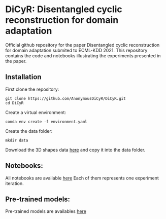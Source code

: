 # DiCyR: Disentangled cyclic reconstruction for domain adaptation
Official github repository for the paper Disentangled cyclic reconstruction for domain adaptation submited to ECML-KDD 2021.
This repository contains the code and notebooks illustrating the experiments presented in the paper.

## Installation
First clone the repository:
```
git clone https://github.com/AnonymousDiCyR/DiCyR.git
cd DiCyR
```
Create a virtual environment:
```
conda env create -f environment.yaml
```
Create the data folder:
```
mkdir data
```
Download the 3D shapes data [here](https://console.cloud.google.com/storage/browser/3d-shapes) and copy it into the data folder.


## Notebooks:
All notebooks are available [here](https://github.com/AnonymousDiCyR/DiCyR/tree/main/DiCyR/notebooks)
Each of them represents one experiment iteration.

## Pre-trained models:
Pre-trained models are availables [here](https://drive.google.com/drive/folders/1-OVGsbsf7HHq8lcOR9dn5_t6rVJfmaGq?usp=sharing)
